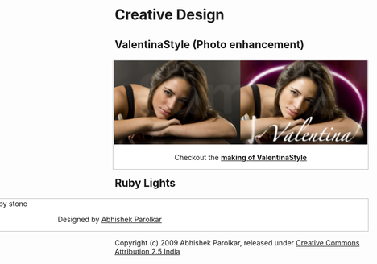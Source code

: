 Creative Design
================


ValentinaStyle (Photo enhancement)
----------------------------------
<div style="width:100%; padding:1px; border:1px solid silver; float:right; margin:0 0 1em 2em; background:white">
  <img width="850px" src="http://github.com/parolkar/creative-design/raw/master/ValentinaStyle/ValentinaStyle_before_after.png" alt="Valentina: before and after" />
  <p style="text-align:center">Checkout the <a href="http://github.com/parolkar/creative-design/raw/master/ValentinaStyle/MakingOfValentinaStyle.png" title="MakingOfValentina"><b>making of ValentinaStyle</b></a></p>
</div>



Ruby Lights
-----------
<div style="width:1024px; padding:1px; border:1px solid silver; float:right; margin:0 0 1em 2em; background:white">
  <img src="http://i36.tinypic.com/afgaop.jpg" alt="My Wallpaper design from reflection of ruby stone" />
  <p style="text-align:center">Designed by <a href="http://abhishek.parolkar.com" title="Parolkar">Abhishek Parolkar</a></p>
</div>


Copyright (c) 2009 Abhishek Parolkar, released under <a href='http://creativecommons.org/licenses/by/2.5/in/' > Creative Commons Attribution 2.5 India</a>
